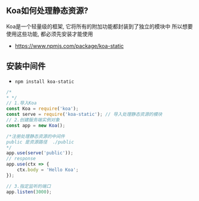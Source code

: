 ## Koa如何处理静态资源?

Koa是一个轻量级的框架, 它将所有的附加功能都封装到了独立的模块中
所以想要使用这些功能, 都必须先安装才能使用

- https://www.npmjs.com/package/koa-static

##  安装中间件

- `npm install koa-static`

```js
/*
* */
// 1.导入Koa
const Koa = require('koa');
const serve = require('koa-static'); // 导入处理静态资源的模块
// 2.创建服务端实例对象
const app = new Koa();

/*注册处理静态资源的中间件
public 是资源路径  ./public
*/
app.use(serve('public')); 
// response
app.use(ctx => {
    ctx.body = 'Hello Koa';
});

// 3.指定监听的端口
app.listen(3000);
```

